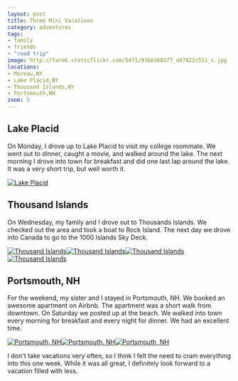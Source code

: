 ```yaml
---
layout: post
title: Three Mini Vacations
category: adventures
tags: 
- family
- friends
- "road trip"
image: http://farm6.staticflickr.com/5471/9360368377_d47822c551_c.jpg
locations:
- Moreau,NY
- Lake Placid,NY
- Thousand Islands,NY
- Portsmouth,NH
zoom: 5
---
```


## Lake Placid

On Monday, I drove up to Lake Placid to visit my college roommate. We went out to dinner, caught a movie, and walked around the lake. The next morning I drove into town for breakfast and did one last lap around the lake. It was a very short trip, but well worth it.

<div class="photos">
<a href="http://www.flickr.com/photos/91218249@N05/9360383491/" title="Lake Placid by katydecorah, on Flickr"><img src="http://farm8.staticflickr.com/7320/9360383491_c42205937a_c.jpg"  alt="Lake Placid"></a>
</div>

## Thousand Islands

On Wednesday, my family and I drove out to Thousands Islands. We checked out the area and took a boat to Rock Island. The next day we drove into Canada to go to the 1000 Islands Sky Deck.
 
<div class="photos">
<a href="http://www.flickr.com/photos/91218249@N05/9363147042/" title="Thousand Islands by katydecorah, on Flickr"><img src="http://farm6.staticflickr.com/5321/9363147042_918e2d5d8a_c.jpg"  alt="Thousand Islands" class="pop-out"></a><a href="http://www.flickr.com/photos/91218249@N05/9363154376/" title="Thousand Islands by katydecorah, on Flickr"><img src="http://farm4.staticflickr.com/3825/9363154376_e2de0d8e81_c.jpg" class="img-thirds" alt="Thousand Islands"></a><a href="http://www.flickr.com/photos/91218249@N05/9360368377/" title="Thousand Islands by katydecorah, on Flickr"><img src="http://farm6.staticflickr.com/5471/9360368377_d47822c551_c.jpg" class="img-thirds" alt="Thousand Islands"></a><a href="http://www.flickr.com/photos/91218249@N05/9363158028/" title="Thousand Islands by katydecorah, on Flickr"><img src="http://farm4.staticflickr.com/3763/9363158028_f5d3d5fe5e_c.jpg" class="img-thirds" alt="Thousand Islands"></a>
</div>

## Portsmouth, NH

For the weekend, my sister and I stayed in Portsmouth, NH. We booked an awesome apartment on Airbnb. The apartment was a short walk from downtown. On Saturday we posted up at the beach. We walked into town every morning for breakfast and every night for dinner. We had an excellent time.

<div class="photos">
<a href="http://www.flickr.com/photos/91218249@N05/9363148054/" title="Portsmouth, NH by katydecorah, on Flickr"><img src="http://farm4.staticflickr.com/3766/9363148054_6ea80aa4e2_c.jpg" class="img-thirds" alt="Portsmouth, NH"></a><a href="http://www.flickr.com/photos/91218249@N05/9363149280/" title="Portsmouth, NH by katydecorah, on Flickr"><img src="http://farm3.staticflickr.com/2863/9363149280_fef8feb304_c.jpg" class="img-thirds" alt="Portsmouth, NH"></a><a href="http://www.flickr.com/photos/91218249@N05/9363152836/" title="Portsmouth, NH by katydecorah, on Flickr"><img src="http://farm6.staticflickr.com/5330/9363152836_9a546cd327_c.jpg" class="img-thirds" alt="Portsmouth, NH"></a>
</div>

I don't take vacations very often, so I think I felt the need to cram everything into this one week. While it was all great, I definitely look forward to a vacation filled with less.

